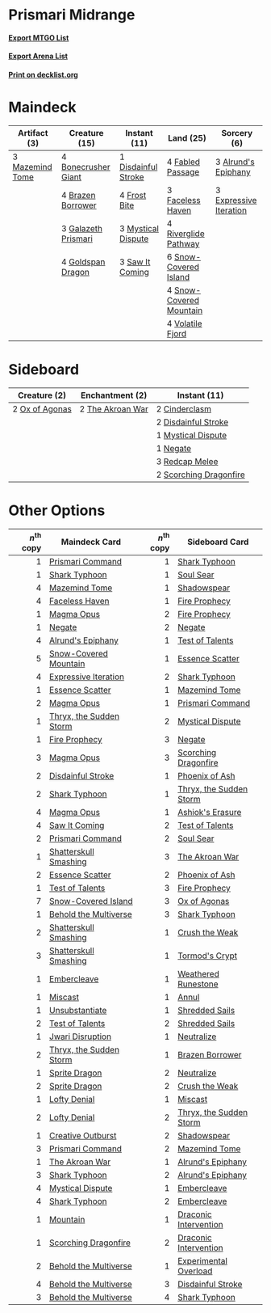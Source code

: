 # Prismari Midrange

#### [Export MTGO List](../collection/Prismari%20Midrange/Prismari%20Midrange.txt)
#### [Export Arena List](../collection/Prismari%20Midrange/Prismari%20Midrange_arena.txt)
#### [Print on decklist.org](http://decklist.org/?deckmain=3%09Alrund's%20Epiphany%0A4%09Bonecrusher%20Giant%0A4%09Brazen%20Borrower%0A1%09Disdainful%20Stroke%0A3%09Expressive%20Iteration%0A4%09Fabled%20Passage%0A3%09Faceless%20Haven%0A4%09Frost%20Bite%0A3%09Galazeth%20Prismari%0A4%09Goldspan%20Dragon%0A3%09Mazemind%20Tome%0A3%09Mystical%20Dispute%0A4%09Riverglide%20Pathway%0A3%09Saw%20It%20Coming%0A6%09Snow-Covered%20Island%0A4%09Snow-Covered%20Mountain%0A4%09Volatile%20Fjord&deckside=2%09Cinderclasm%0A2%09Disdainful%20Stroke%0A1%09Mystical%20Dispute%0A1%09Negate%0A2%09Ox%20of%20Agonas%0A3%09Redcap%20Melee%0A2%09Scorching%20Dragonfire%0A2%09The%20Akroan%20War)
# Maindeck

|                                       Artifact (3)                                       |                                        Creature (15)                                         |                                         Instant (11)                                         |                                            Land (25)                                             |                                           Sorcery (6)                                           |
|------------------------------------------------------------------------------------------|----------------------------------------------------------------------------------------------|----------------------------------------------------------------------------------------------|--------------------------------------------------------------------------------------------------|-------------------------------------------------------------------------------------------------|
|3 [Mazemind Tome](http://gatherer.wizards.com/Pages/Card/Details.aspx?multiverseid=485555)|4 [Bonecrusher Giant](http://gatherer.wizards.com/Pages/Card/Details.aspx?multiverseid=473077)|1 [Disdainful Stroke](http://gatherer.wizards.com/Pages/Card/Details.aspx?multiverseid=420705)|4 [Fabled Passage](http://gatherer.wizards.com/Pages/Card/Details.aspx?multiverseid=473206)       |3 [Alrund's Epiphany](http://gatherer.wizards.com/Pages/Card/Details.aspx?multiverseid=503648)   |
|                                                                                          |4 [Brazen Borrower](http://gatherer.wizards.com/Pages/Card/Details.aspx?multiverseid=473001)  |4 [Frost Bite](http://gatherer.wizards.com/Pages/Card/Details.aspx?multiverseid=503750)       |3 [Faceless Haven](http://gatherer.wizards.com/Pages/Card/Details.aspx?multiverseid=503874)       |3 [Expressive Iteration](http://gatherer.wizards.com/Pages/Card/Details.aspx?multiverseid=513678)|
|                                                                                          |3 [Galazeth Prismari](http://gatherer.wizards.com/Pages/Card/Details.aspx?multiverseid=513681)|3 [Mystical Dispute](http://gatherer.wizards.com/Pages/Card/Details.aspx?multiverseid=473020) |4 [Riverglide Pathway](http://gatherer.wizards.com/Pages/Card/Details.aspx?multiverseid=491920)   |                                                                                                 |
|                                                                                          |4 [Goldspan Dragon](http://gatherer.wizards.com/Pages/Card/Details.aspx?multiverseid=503751)  |3 [Saw It Coming](http://gatherer.wizards.com/Pages/Card/Details.aspx?multiverseid=503684)    |6 [Snow-Covered Island](http://gatherer.wizards.com/Pages/Card/Details.aspx?multiverseid=121130)  |                                                                                                 |
|                                                                                          |                                                                                              |                                                                                              |4 [Snow-Covered Mountain](http://gatherer.wizards.com/Pages/Card/Details.aspx?multiverseid=121233)|                                                                                                 |
|                                                                                          |                                                                                              |                                                                                              |4 [Volatile Fjord](http://gatherer.wizards.com/Pages/Card/Details.aspx?multiverseid=503893)       |                                                                                                 |


# Sideboard

|                                      Creature (2)                                       |                                      Enchantment (2)                                      |                                          Instant (11)                                           |
|-----------------------------------------------------------------------------------------|-------------------------------------------------------------------------------------------|-------------------------------------------------------------------------------------------------|
|2 [Ox of Agonas](http://gatherer.wizards.com/Pages/Card/Details.aspx?multiverseid=476398)|2 [The Akroan War](http://gatherer.wizards.com/Pages/Card/Details.aspx?multiverseid=476375)|2 [Cinderclasm](http://gatherer.wizards.com/Pages/Card/Details.aspx?multiverseid=491776)         |
|                                                                                         |                                                                                           |2 [Disdainful Stroke](http://gatherer.wizards.com/Pages/Card/Details.aspx?multiverseid=420705)   |
|                                                                                         |                                                                                           |1 [Mystical Dispute](http://gatherer.wizards.com/Pages/Card/Details.aspx?multiverseid=473020)    |
|                                                                                         |                                                                                           |1 [Negate](http://gatherer.wizards.com/Pages/Card/Details.aspx?multiverseid=423707)              |
|                                                                                         |                                                                                           |3 [Redcap Melee](http://gatherer.wizards.com/Pages/Card/Details.aspx?multiverseid=473097)        |
|                                                                                         |                                                                                           |2 [Scorching Dragonfire](http://gatherer.wizards.com/Pages/Card/Details.aspx?multiverseid=473101)|


# Other Options

|*n*<sup>th</sup> copy|                                          Maindeck Card                                           |*n*<sup>th</sup> copy|                                          Sideboard Card                                          |
|--------------------:|--------------------------------------------------------------------------------------------------|--------------------:|--------------------------------------------------------------------------------------------------|
|                    1|[Prismari Command](http://gatherer.wizards.com/Pages/Card/Details.aspx?multiverseid=513706)       |                    1|[Shark Typhoon](http://gatherer.wizards.com/Pages/Card/Details.aspx?multiverseid=479587)          |
|                    1|[Shark Typhoon](http://gatherer.wizards.com/Pages/Card/Details.aspx?multiverseid=479587)          |                    1|[Soul Sear](http://gatherer.wizards.com/Pages/Card/Details.aspx?multiverseid=485483)              |
|                    4|[Mazemind Tome](http://gatherer.wizards.com/Pages/Card/Details.aspx?multiverseid=485555)          |                    1|[Shadowspear](http://gatherer.wizards.com/Pages/Card/Details.aspx?multiverseid=476487)            |
|                    4|[Faceless Haven](http://gatherer.wizards.com/Pages/Card/Details.aspx?multiverseid=503874)         |                    1|[Fire Prophecy](http://gatherer.wizards.com/Pages/Card/Details.aspx?multiverseid=479636)          |
|                    1|[Magma Opus](http://gatherer.wizards.com/Pages/Card/Details.aspx?multiverseid=513695)             |                    2|[Fire Prophecy](http://gatherer.wizards.com/Pages/Card/Details.aspx?multiverseid=479636)          |
|                    1|[Negate](http://gatherer.wizards.com/Pages/Card/Details.aspx?multiverseid=423707)                 |                    2|[Negate](http://gatherer.wizards.com/Pages/Card/Details.aspx?multiverseid=423707)                 |
|                    4|[Alrund's Epiphany](http://gatherer.wizards.com/Pages/Card/Details.aspx?multiverseid=503648)      |                    1|[Test of Talents](http://gatherer.wizards.com/Pages/Card/Details.aspx?multiverseid=513536)        |
|                    5|[Snow-Covered Mountain](http://gatherer.wizards.com/Pages/Card/Details.aspx?multiverseid=121233)  |                    1|[Essence Scatter](http://gatherer.wizards.com/Pages/Card/Details.aspx?multiverseid=426754)        |
|                    4|[Expressive Iteration](http://gatherer.wizards.com/Pages/Card/Details.aspx?multiverseid=513678)   |                    2|[Shark Typhoon](http://gatherer.wizards.com/Pages/Card/Details.aspx?multiverseid=479587)          |
|                    1|[Essence Scatter](http://gatherer.wizards.com/Pages/Card/Details.aspx?multiverseid=426754)        |                    1|[Mazemind Tome](http://gatherer.wizards.com/Pages/Card/Details.aspx?multiverseid=485555)          |
|                    2|[Magma Opus](http://gatherer.wizards.com/Pages/Card/Details.aspx?multiverseid=513695)             |                    1|[Prismari Command](http://gatherer.wizards.com/Pages/Card/Details.aspx?multiverseid=513706)       |
|                    1|[Thryx, the Sudden Storm](http://gatherer.wizards.com/Pages/Card/Details.aspx?multiverseid=476327)|                    2|[Mystical Dispute](http://gatherer.wizards.com/Pages/Card/Details.aspx?multiverseid=473020)       |
|                    1|[Fire Prophecy](http://gatherer.wizards.com/Pages/Card/Details.aspx?multiverseid=479636)          |                    3|[Negate](http://gatherer.wizards.com/Pages/Card/Details.aspx?multiverseid=423707)                 |
|                    3|[Magma Opus](http://gatherer.wizards.com/Pages/Card/Details.aspx?multiverseid=513695)             |                    3|[Scorching Dragonfire](http://gatherer.wizards.com/Pages/Card/Details.aspx?multiverseid=473101)   |
|                    2|[Disdainful Stroke](http://gatherer.wizards.com/Pages/Card/Details.aspx?multiverseid=420705)      |                    1|[Phoenix of Ash](http://gatherer.wizards.com/Pages/Card/Details.aspx?multiverseid=476399)         |
|                    2|[Shark Typhoon](http://gatherer.wizards.com/Pages/Card/Details.aspx?multiverseid=479587)          |                    1|[Thryx, the Sudden Storm](http://gatherer.wizards.com/Pages/Card/Details.aspx?multiverseid=476327)|
|                    4|[Magma Opus](http://gatherer.wizards.com/Pages/Card/Details.aspx?multiverseid=513695)             |                    1|[Ashiok's Erasure](http://gatherer.wizards.com/Pages/Card/Details.aspx?multiverseid=476294)       |
|                    4|[Saw It Coming](http://gatherer.wizards.com/Pages/Card/Details.aspx?multiverseid=503684)          |                    2|[Test of Talents](http://gatherer.wizards.com/Pages/Card/Details.aspx?multiverseid=513536)        |
|                    2|[Prismari Command](http://gatherer.wizards.com/Pages/Card/Details.aspx?multiverseid=513706)       |                    2|[Soul Sear](http://gatherer.wizards.com/Pages/Card/Details.aspx?multiverseid=485483)              |
|                    1|[Shatterskull Smashing](http://gatherer.wizards.com/Pages/Card/Details.aspx?multiverseid=491802)  |                    3|[The Akroan War](http://gatherer.wizards.com/Pages/Card/Details.aspx?multiverseid=476375)         |
|                    2|[Essence Scatter](http://gatherer.wizards.com/Pages/Card/Details.aspx?multiverseid=426754)        |                    2|[Phoenix of Ash](http://gatherer.wizards.com/Pages/Card/Details.aspx?multiverseid=476399)         |
|                    1|[Test of Talents](http://gatherer.wizards.com/Pages/Card/Details.aspx?multiverseid=513536)        |                    3|[Fire Prophecy](http://gatherer.wizards.com/Pages/Card/Details.aspx?multiverseid=479636)          |
|                    7|[Snow-Covered Island](http://gatherer.wizards.com/Pages/Card/Details.aspx?multiverseid=121130)    |                    3|[Ox of Agonas](http://gatherer.wizards.com/Pages/Card/Details.aspx?multiverseid=476398)           |
|                    1|[Behold the Multiverse](http://gatherer.wizards.com/Pages/Card/Details.aspx?multiverseid=503653)  |                    3|[Shark Typhoon](http://gatherer.wizards.com/Pages/Card/Details.aspx?multiverseid=479587)          |
|                    2|[Shatterskull Smashing](http://gatherer.wizards.com/Pages/Card/Details.aspx?multiverseid=491802)  |                    1|[Crush the Weak](http://gatherer.wizards.com/Pages/Card/Details.aspx?multiverseid=503740)         |
|                    3|[Shatterskull Smashing](http://gatherer.wizards.com/Pages/Card/Details.aspx?multiverseid=491802)  |                    1|[Tormod's Crypt](http://gatherer.wizards.com/Pages/Card/Details.aspx?multiverseid=389723)         |
|                    1|[Embercleave](http://gatherer.wizards.com/Pages/Card/Details.aspx?multiverseid=473082)            |                    1|[Weathered Runestone](http://gatherer.wizards.com/Pages/Card/Details.aspx?multiverseid=503863)    |
|                    1|[Miscast](http://gatherer.wizards.com/Pages/Card/Details.aspx?multiverseid=485380)                |                    1|[Annul](http://gatherer.wizards.com/Pages/Card/Details.aspx?multiverseid=45976)                   |
|                    1|[Unsubstantiate](http://gatherer.wizards.com/Pages/Card/Details.aspx?multiverseid=414374)         |                    1|[Shredded Sails](http://gatherer.wizards.com/Pages/Card/Details.aspx?multiverseid=479656)         |
|                    2|[Test of Talents](http://gatherer.wizards.com/Pages/Card/Details.aspx?multiverseid=513536)        |                    2|[Shredded Sails](http://gatherer.wizards.com/Pages/Card/Details.aspx?multiverseid=479656)         |
|                    1|[Jwari Disruption](http://gatherer.wizards.com/Pages/Card/Details.aspx?multiverseid=491693)       |                    1|[Neutralize](http://gatherer.wizards.com/Pages/Card/Details.aspx?multiverseid=479579)             |
|                    2|[Thryx, the Sudden Storm](http://gatherer.wizards.com/Pages/Card/Details.aspx?multiverseid=476327)|                    1|[Brazen Borrower](http://gatherer.wizards.com/Pages/Card/Details.aspx?multiverseid=473001)        |
|                    1|[Sprite Dragon](http://gatherer.wizards.com/Pages/Card/Details.aspx?multiverseid=479731)          |                    2|[Neutralize](http://gatherer.wizards.com/Pages/Card/Details.aspx?multiverseid=479579)             |
|                    2|[Sprite Dragon](http://gatherer.wizards.com/Pages/Card/Details.aspx?multiverseid=479731)          |                    2|[Crush the Weak](http://gatherer.wizards.com/Pages/Card/Details.aspx?multiverseid=503740)         |
|                    1|[Lofty Denial](http://gatherer.wizards.com/Pages/Card/Details.aspx?multiverseid=485379)           |                    1|[Miscast](http://gatherer.wizards.com/Pages/Card/Details.aspx?multiverseid=485380)                |
|                    2|[Lofty Denial](http://gatherer.wizards.com/Pages/Card/Details.aspx?multiverseid=485379)           |                    2|[Thryx, the Sudden Storm](http://gatherer.wizards.com/Pages/Card/Details.aspx?multiverseid=476327)|
|                    1|[Creative Outburst](http://gatherer.wizards.com/Pages/Card/Details.aspx?multiverseid=513663)      |                    2|[Shadowspear](http://gatherer.wizards.com/Pages/Card/Details.aspx?multiverseid=476487)            |
|                    3|[Prismari Command](http://gatherer.wizards.com/Pages/Card/Details.aspx?multiverseid=513706)       |                    2|[Mazemind Tome](http://gatherer.wizards.com/Pages/Card/Details.aspx?multiverseid=485555)          |
|                    1|[The Akroan War](http://gatherer.wizards.com/Pages/Card/Details.aspx?multiverseid=476375)         |                    1|[Alrund's Epiphany](http://gatherer.wizards.com/Pages/Card/Details.aspx?multiverseid=503648)      |
|                    3|[Shark Typhoon](http://gatherer.wizards.com/Pages/Card/Details.aspx?multiverseid=479587)          |                    2|[Alrund's Epiphany](http://gatherer.wizards.com/Pages/Card/Details.aspx?multiverseid=503648)      |
|                    4|[Mystical Dispute](http://gatherer.wizards.com/Pages/Card/Details.aspx?multiverseid=473020)       |                    1|[Embercleave](http://gatherer.wizards.com/Pages/Card/Details.aspx?multiverseid=473082)            |
|                    4|[Shark Typhoon](http://gatherer.wizards.com/Pages/Card/Details.aspx?multiverseid=479587)          |                    2|[Embercleave](http://gatherer.wizards.com/Pages/Card/Details.aspx?multiverseid=473082)            |
|                    1|[Mountain](http://gatherer.wizards.com/Pages/Card/Details.aspx?multiverseid=439859)               |                    1|[Draconic Intervention](http://gatherer.wizards.com/Pages/Card/Details.aspx?multiverseid=513573)  |
|                    1|[Scorching Dragonfire](http://gatherer.wizards.com/Pages/Card/Details.aspx?multiverseid=473101)   |                    2|[Draconic Intervention](http://gatherer.wizards.com/Pages/Card/Details.aspx?multiverseid=513573)  |
|                    2|[Behold the Multiverse](http://gatherer.wizards.com/Pages/Card/Details.aspx?multiverseid=503653)  |                    1|[Experimental Overload](http://gatherer.wizards.com/Pages/Card/Details.aspx?multiverseid=485541)  |
|                    4|[Behold the Multiverse](http://gatherer.wizards.com/Pages/Card/Details.aspx?multiverseid=503653)  |                    3|[Disdainful Stroke](http://gatherer.wizards.com/Pages/Card/Details.aspx?multiverseid=420705)      |
|                    3|[Behold the Multiverse](http://gatherer.wizards.com/Pages/Card/Details.aspx?multiverseid=503653)  |                    4|[Shark Typhoon](http://gatherer.wizards.com/Pages/Card/Details.aspx?multiverseid=479587)          |

